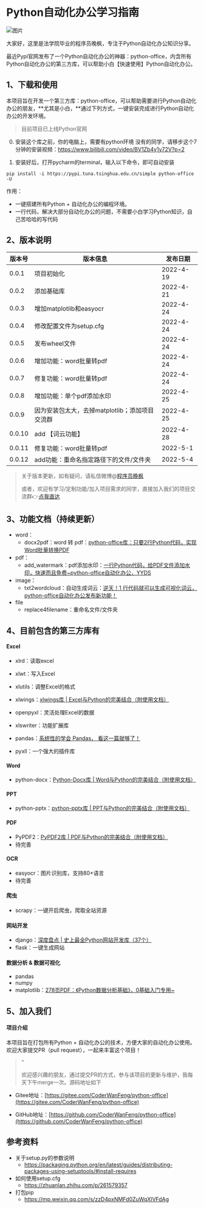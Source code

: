 # Python自动化办公学习指南


![图片](https://f10.baidu.com/it/u=442371958,171656815&fm=30&app=106&f=JPEG&access=215967316?w=640&h=201&s=D923707E86D40D7216227510020080DA)



大家好，这里是法学院毕业的程序员晚枫，专注于Python自动化办公知识分享。


最近Pypi官网发布了一个Python自动化办公的神器：python-office，内含所有Python自动化办公的第三方库，可以帮助小白【快速使用】Python自动化办公。



## 1、下载和使用

本项目旨在开发一个第三方库：python-office，可以帮助需要进行Python自动化办公的朋友，**尤其是小白，**通过下列方式，一键安装完成进行Python自动化办公的开发环境。
> 目前项目已上线Python官网

0. 安装这个库之前，你的电脑上，需要有python环境
没有的同学，请移步这个7分钟的安装视频：https://www.bilibili.com/video/BV1Zb4y1y72V?p=2

1. 安装好后，打开pycharm的terminal，输入以下命令，即可自动安装
```
pip install -i https://pypi.tuna.tsinghua.edu.cn/simple python-office -U
```

作用：
- 一键搭建所有Python + 自动化办公的编程环境。
- 一行代码，解决大部分自动化办公的问题，不需要小白学习Python知识，自己苦哈哈的写代码


## 2、版本说明

| 版本号 | 版本信息            | 发布日期  |
| ------ | ------------------- | --------- |
| 0.0.1  | 项目初始化          | 2022-4-19 |
| 0.0.2  | 添加基础库          | 2022-4-21 |
| 0.0.3  | 增加matplotlib和easyocr | 2022-4-24 |
| 0.0.4  | 修改配置文件为setup.cfg | 2022-4-24 |
| 0.0.5  | 发布wheel文件 | 2022-4-24 |
| 0.0.6  | 增加功能：word批量转pdf | 2022-4-24 |
| 0.0.7  | 修复功能：word批量转pdf | 2022-4-24 |
| 0.0.8  | 增加功能：单个pdf添加水印 | 2022-4-25 |
| 0.0.9  | 因为安装包太大，去掉matplotlib；添加项目交流群 | 2022-4-25 |
| 0.0.10  | add 【词云功能】 | 2022-4-28 |
| 0.0.11  | 修复功能：word批量转pdf | 2022-5-1 |
| 0.0.12  | add功能：重命名指定路径下的文件/文件夹 | 2022-5-4 |

> 关于版本更新，如有疑问，请私信微博@[程序员晚枫](http://www.python4office.cn/weibo-qaq/)
>
> 或者，欢迎有学习/定制功能/加入项目需求的同学，直接加入我们的项目交流群👉[点我直达](http://www.python4office.cn/images/2-free-group.jpg)

## 3、功能文档（持续更新）
- word：
    - docx2pdf：word 转 pdf：[python-office库：只要2行Python代码，实现Word批量转换PDF](https://mp.weixin.qq.com/s/6SM_66BjCIzUkkRWrDe5pQ)
- pdf：
    - add_watermark：pdf添加水印：[一行Python代码，给PDF文件添加水印，快速而且免费~python-office自动化办公，YYDS](https://mp.weixin.qq.com/s/yJDs5RoytRL5hl-ybXkZOA)
- image：
    - txt2wordcloud：自动生成词云：[逆天！1 行代码就可以生成可视化词云，python-office自动化办公发布新功能！](https://mp.weixin.qq.com/s/ifmt7MDleACNQKxk77EeNA)
- file
    - replace4filename：重命名文件/文件夹

## 4、目前包含的第三方库有


#### Excel

- xlrd：读取excel

- xlwt：写入Excel

- xlutils：调整Excel的格式

- xlwings：[xlwings库 | Excel与Python的完美结合（附使用文档）](http://mp.weixin.qq.com/s?__biz=MzI2Nzg5MjgyNg==&mid=2247492034&idx=1&sn=b677b3f285b1426c0c83dbba7708a5d7&chksm=eaf540f7dd82c9e1ff2bfa197580f5e88c4d45ad1c18e9c9ef534d7b3e5ae006dca62c3546bf&scene=21#wechat_redirect)

- openpyxl：灵活处理Excel的数据

- xlswriter：功能扩展库

- pandas：[系统性的学会 Pandas， 看这一篇就够了！](http://mp.weixin.qq.com/s?__biz=MzI2Nzg5MjgyNg==&mid=2247495847&idx=1&sn=056789b0e560c014d8f9530fbf63d584&chksm=eaf55192dd82d884f69c48d657e3f76654a6cb5f9e9a4a70780be69320fd525e0fe3773c543c&scene=21#wechat_redirect)

- pyxll：一个强大的插件库

  

#### Word

- python-docx：[Python-Docx库 | Word与Python的完美结合（附使用文档）](http://mp.weixin.qq.com/s?__biz=MzI2Nzg5MjgyNg==&mid=2247491631&idx=1&sn=c169f107acfb03b2f37661a4b6f50587&chksm=eaf5411add82c80c59af213553db3020d0b5a439b84dcb21086258a6a9b2de2719df0390e32a&scene=21#wechat_redirect)

#### PPT

- python-pptx：[python-pptx库 | PPT与Python的完美结合（附使用文档）](http://mp.weixin.qq.com/s?__biz=MzI2Nzg5MjgyNg==&mid=2247492263&idx=1&sn=2d7f601b34913415238b7a232acba13c&chksm=eaf54392dd82ca844a6fc653e3492bdac12d96a332d305f05ea15d01c916e5f7f81fa3decae3&scene=21#wechat_redirect)

#### PDF

- PyPDF2：[PyPDF2库 | PDF与Python的完美结合（附使用文档）](http://mp.weixin.qq.com/s?__biz=MzI2Nzg5MjgyNg==&mid=2247492209&idx=1&sn=55152c540a1c927bb9fcb79005327b29&chksm=eaf54344dd82ca5295e6e2d1e11712f97118871f6639d593826200f1bce45b98c0c03d494de7&scene=21#wechat_redirect)
- 待完善

#### OCR

- easyocr：图片识别库，支持80+语言
- 待完善

#### 爬虫

- scrapy：一键开启爬虫，爬取全站资源

#### 网站开发

- django：[深度盘点 | 史上最全Python网站开发库（37个）](http://mp.weixin.qq.com/s?__biz=MzI2Nzg5MjgyNg==&mid=2247494188&idx=1&sn=3e0d887d9588399e4c6035dd7916f8fc&chksm=eaf54b19dd82c20f9ae7bf3f5a7f9606d456b85e63f31ebe41d6938ed77c88f438a6b08cdab7&scene=21#wechat_redirect)
- flask：一键生成网站

#### 数据分析 & 数据可视化

- pandas
- numpy
- matplotlib：[278页PDF：《Python数据分析基础》，0基础入门专用~](http://mp.weixin.qq.com/s?__biz=MzI2Nzg5MjgyNg==&mid=2247496126&idx=3&sn=b4bb4d3551e6486baa1b70ef72414a8e&chksm=eaf5508bdd82d99db0bd1b6ed9307328bc6954de87b5f26ef5ae222b2e4fd7c500890a20dd7e&scene=21#wechat_redirect)




## 5、加入我们

#### 项目介绍

本项目旨在打包所有Python + 自动化办公的技术，方便大家的自动化办公使用。
欢迎大家提交PR（pull request），一起来丰富这个项目！
> “
>
> 欢迎感兴趣的朋友，通过提交PR的方式，参与该项目的更新与维护，我每天下午merge一次。源码地址如下

- Gitee地址：[https://gitee.com/CoderWanFeng/python-office](https://gitee.com/CoderWanFeng/python-office)

- GitHub地址：[https://github.com/CoderWanFeng/python-office](https://github.com/CoderWanFeng/python-office)

  
## 参考资料 
- 关于setup.py的参数说明
    - https://packaging.python.org/en/latest/guides/distributing-packages-using-setuptools/#install-requires
- 如何使用setup.cfg
    - https://zhuanlan.zhihu.com/p/261579357
- 打包pip
    - https://mp.weixin.qq.com/s/zzD4pxNMFd0ZuWqXlVFdAg